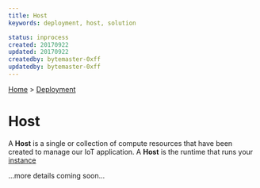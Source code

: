 ```yaml
---
title: Host
keywords: deployment, host, solution

status: inprocess
created: 20170922
updated: 20170922
createdby: bytemaster-0xff
updatedby: bytemaster-0xff
---
```

[Home](../Index.md) > [Deployment](Index.md)

# Host

A **Host** is a single or collection of compute resources that have been created to manage our IoT application.  A **Host**
is the runtime that runs your [instance](Instance.md)

...more details coming soon...